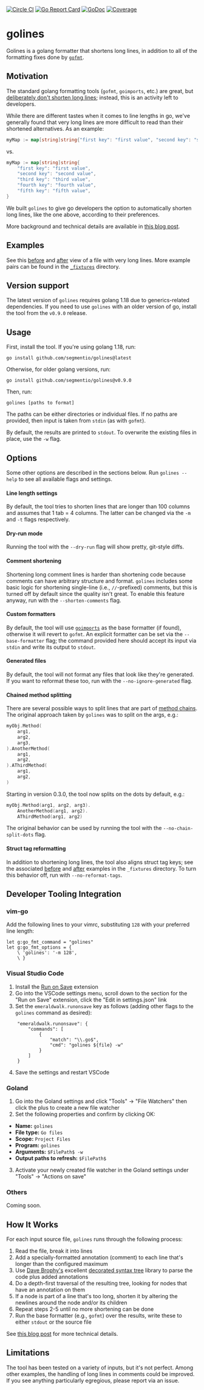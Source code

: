 [![Circle CI](https://circleci.com/gh/segmentio/golines.svg?style=svg&circle-token=b1d01d8b035ef0aa71ccd183580586a80cd85271)](https://circleci.com/gh/segmentio/golines)
[![Go Report Card](https://goreportcard.com/badge/github.com/segmentio/golines)](https://goreportcard.com/report/github.com/segmentio/golines)
[![GoDoc](https://godoc.org/github.com/segmentio/golines?status.svg)](https://godoc.org/github.com/segmentio/golines)
[![Coverage](https://img.shields.io/badge/Go%20Coverage-84%25-brightgreen.svg?longCache=true&style=flat)](https://gocover.io/github.com/segmentio/golines?version=1.13.x)

# golines

Golines is a golang formatter that shortens long lines, in addition to all
of the formatting fixes done by [`gofmt`](https://golang.org/cmd/gofmt/).

## Motivation

The standard golang formatting tools (`gofmt`, `goimports`, etc.) are great, but
[deliberately don't shorten long lines](https://github.com/golang/go/issues/11915); instead, this
is an activity left to developers.

While there are different tastes when it comes to line lengths in go, we've generally found
that very long lines are more difficult to read than their shortened alternatives. As an example:

```go
myMap := map[string]string{"first key": "first value", "second key": "second value", "third key": "third value", "fourth key": "fourth value", "fifth key": "fifth value"}
```

vs.

```go
myMap := map[string]string{
	"first key": "first value",
	"second key": "second value",
	"third key": "third value",
	"fourth key": "fourth value",
	"fifth key": "fifth value",
}
```

We built `golines` to give go developers the option to automatically shorten long lines, like
the one above, according to their preferences.

More background and technical details are available in
[this blog post](https://yolken.net/blog/cleaner-go-code-golines).

## Examples

See this [before](_fixtures/end_to_end.go) and [after](_fixtures/end_to_end__exp.go)
view of a file with very long lines. More example pairs can be found in the
[`_fixtures`](_fixtures) directory.

## Version support

The latest version of `golines` requires golang 1.18 due to generics-related dependencies.
If you need to use `golines` with an older version of go, install the tool from the `v0.9.0`
release.

## Usage

First, install the tool. If you're using golang 1.18, run:

```
go install github.com/segmentio/golines@latest
```

Otherwise, for older golang versions, run:

```
go install github.com/segmentio/golines@v0.9.0
```

Then, run:

```
golines [paths to format]
```

The paths can be either directories or individual files. If no paths are
provided, then input is taken from `stdin` (as with `gofmt`).

By default, the results are printed to `stdout`. To overwrite the existing
files in place, use the `-w` flag.

## Options

Some other options are described in the sections below. Run `golines --help` to see
all available flags and settings.

#### Line length settings

By default, the tool tries to shorten lines that are longer than 100 columns
and assumes that 1 tab = 4 columns. The latter can be changed via the
`-m` and `-t` flags respectively.

#### Dry-run mode

Running the tool with the `--dry-run` flag will show pretty, git-style diffs.

#### Comment shortening

Shortening long comment lines is harder than shortening code because comments can
have arbitrary structure and format. `golines` includes some basic
logic for shortening single-line (i.e., `//`-prefixed) comments, but this is turned
off by default since the quality isn't great. To enable this feature anyway, run
with the `--shorten-comments` flag.

#### Custom formatters

By default, the tool will use [`goimports`](https://godoc.org/golang.org/x/tools/cmd/goimports) as
the base formatter (if found), otherwise it will revert to `gofmt`. An explicit formatter can be
set via the `--base-formatter` flag; the command provided here should accept its input via
`stdin` and write its output to `stdout`.

#### Generated files

By default, the tool will not format any files that look like they're generated. If you
want to reformat these too, run with the `--no-ignore-generated` flag.

#### Chained method splitting

There are several possible ways to split lines that are part of
[method chains](https://en.wikipedia.org/wiki/Method_chaining). The original
approach taken by `golines` was to split on the args, e.g.:

```go
myObj.Method(
	arg1,
	arg2,
	arg3,
).AnotherMethod(
	arg1,
	arg2,
).AThirdMethod(
	arg1,
	arg2,
)
```

Starting in version 0.3.0, the tool now splits on the dots by default, e.g.:

```go
myObj.Method(arg1, arg2, arg3).
	AnotherMethod(arg1, arg2).
	AThirdMethod(arg1, arg2)
```

The original behavior can be used by running the tool with the `--no-chain-split-dots`
flag.

#### Struct tag reformatting

In addition to shortening long lines, the tool also aligns struct tag keys; see the
associated [before](_fixtures/struct_tags.go) and [after](_fixtures/struct_tags__exp.go)
examples in the `_fixtures` directory. To turn this behavior off, run with `--no-reformat-tags`.

## Developer Tooling Integration

### vim-go

Add the following lines to your vimrc, substituting `128` with your preferred line length:

```vim
let g:go_fmt_command = "golines"
let g:go_fmt_options = {
    \ 'golines': '-m 128',
    \ }
```

### Visual Studio Code

1. Install the [Run on Save](https://marketplace.visualstudio.com/items?itemName=emeraldwalk.RunOnSave) extension
2. Go into the VSCode settings menu, scroll down to the section for the "Run on Save"
  extension, click the "Edit in settings.json" link
3. Set the `emeraldwalk.runonsave` key as follows (adding other flags to the `golines`
  command as desired):

```
    "emeraldwalk.runonsave": {
        "commands": [
            {
                "match": "\\.go$",
                "cmd": "golines ${file} -w"
            }
        ]
    }
```

4. Save the settings and restart VSCode

### Goland

1. Go into the Goland settings and click "Tools" -> "File Watchers" then click the plus to create a new file watcher
2. Set the following properties and confirm by clicking OK:
  - __Name:__ `golines`
  - __File type:__ `Go files`
  - __Scope:__ `Project Files`
  - __Program:__ `golines`
  - __Arguments:__ `$FilePath$ -w`
  - __Output paths to refresh:__ `$FilePath$`
3. Activate your newly created file watcher in the Goland settings under "Tools" -> "Actions on save"

### Others

Coming soon.

## How It Works

For each input source file, `golines` runs through the following process:

1. Read the file, break it into lines
2. Add a specially-formatted annotation (comment) to each line that's longer
  than the configured maximum
3. Use [Dave Brophy's](https://github.com/dave) excellent
  [decorated syntax tree](https://github.com/dave/dst) library to parse the code
  plus added annotations
4. Do a depth-first traversal of the resulting tree, looking for nodes
  that have an annotation on them
5. If a node is part of a line that's too long, shorten it by altering
  the newlines around the node and/or its children
6. Repeat steps 2-5 until no more shortening can be done
7. Run the base formatter (e.g., `gofmt`) over the results, write these to either
  `stdout` or the source file

See [this blog post](https://yolken.net/blog/cleaner-go-code-golines) for more technical details.

## Limitations

The tool has been tested on a variety of inputs, but it's not perfect. Among
other examples, the handling of long lines in comments could be improved. If you see
anything particularly egregious, please report via an issue.
